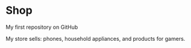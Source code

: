 # Shop

My first repository on GitHub

My store sells: phones, household appliances, and products for gamers.
